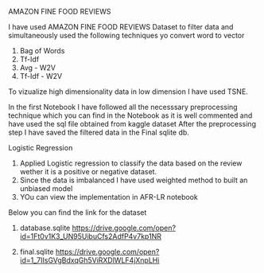 AMAZON FINE FOOD REVIEWS

I have used AMAZON FINE FOOD REVIEWS Dataset to filter data and simultaneously used the following techniques yo convert  word to vector
1) Bag of Words
2) Tf-Idf
3) Avg - W2V
4) Tf-Idf - W2V

To vizualize high dimensionality data in low dimension I have used TSNE.

In the first Notebook I have followed all the necesssary preprocessing technique which you can find in the Notebook as it is well commented and have used the sql file obtained from kaggle dataset
After the preprocessing step I have saved the filtered data in the Final sqlite db.


Logistic Regression
1) Applied Logistic regression to classify the data based on the review wether it is a positive or negative dataset.
2) Since the data is imbalanced I have used weighted method to built an unbiased model
3) YOu can view the implementation in AFR-LR notebook

Below you can find the link for the dataset

1) database.sqlite
https://drive.google.com/open?id=1Ft0v1K3_UN95UibuCfs2AdfP4v7kp1NR

2) final.sqlite
https://drive.google.com/open?id=1_7IIsGVgBdxqGh5ViRXDlWLF4jXnpLHi

